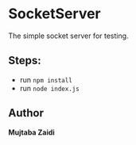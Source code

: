 # SocketServer
The simple socket server for testing.

## Steps:
- run `npm install`
- run `node index.js`

 
 ## Author

**Mujtaba Zaidi**
